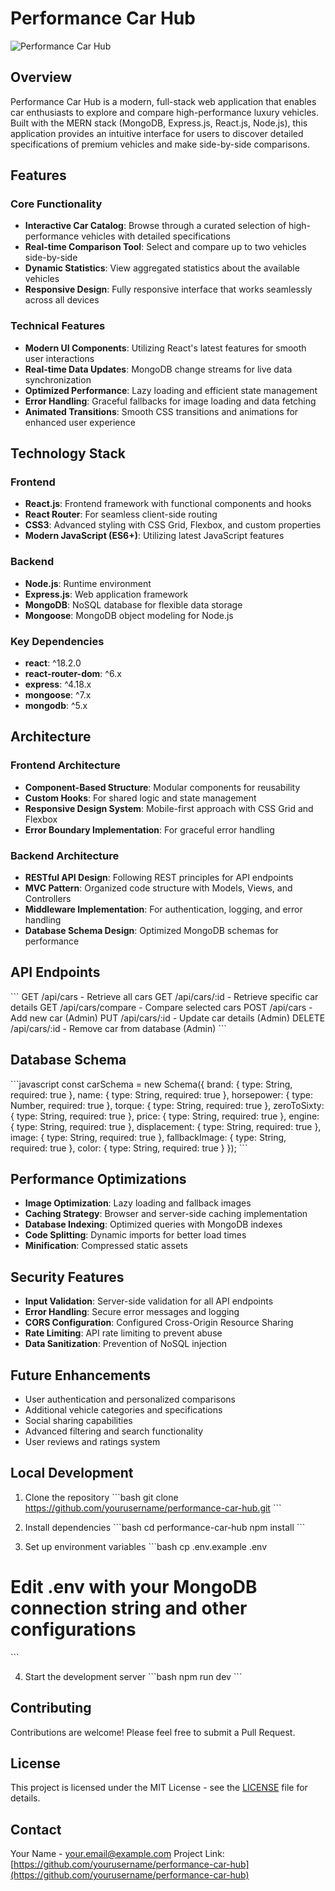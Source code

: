# Performance Car Hub

![Performance Car Hub](https://i.imgur.com/your-demo-image.png)

## Overview

Performance Car Hub is a modern, full-stack web application that enables car enthusiasts to explore and compare high-performance luxury vehicles. Built with the MERN stack (MongoDB, Express.js, React.js, Node.js), this application provides an intuitive interface for users to discover detailed specifications of premium vehicles and make side-by-side comparisons.

## Features

### Core Functionality
- **Interactive Car Catalog**: Browse through a curated selection of high-performance vehicles with detailed specifications
- **Real-time Comparison Tool**: Select and compare up to two vehicles side-by-side
- **Dynamic Statistics**: View aggregated statistics about the available vehicles
- **Responsive Design**: Fully responsive interface that works seamlessly across all devices

### Technical Features
- **Modern UI Components**: Utilizing React's latest features for smooth user interactions
- **Real-time Data Updates**: MongoDB change streams for live data synchronization
- **Optimized Performance**: Lazy loading and efficient state management
- **Error Handling**: Graceful fallbacks for image loading and data fetching
- **Animated Transitions**: Smooth CSS transitions and animations for enhanced user experience

## Technology Stack

### Frontend
- **React.js**: Frontend framework with functional components and hooks
- **React Router**: For seamless client-side routing
- **CSS3**: Advanced styling with CSS Grid, Flexbox, and custom properties
- **Modern JavaScript (ES6+)**: Utilizing latest JavaScript features

### Backend
- **Node.js**: Runtime environment
- **Express.js**: Web application framework
- **MongoDB**: NoSQL database for flexible data storage
- **Mongoose**: MongoDB object modeling for Node.js

### Key Dependencies
- **react**: ^18.2.0
- **react-router-dom**: ^6.x
- **express**: ^4.18.x
- **mongoose**: ^7.x
- **mongodb**: ^5.x

## Architecture

### Frontend Architecture
- **Component-Based Structure**: Modular components for reusability
- **Custom Hooks**: For shared logic and state management
- **Responsive Design System**: Mobile-first approach with CSS Grid and Flexbox
- **Error Boundary Implementation**: For graceful error handling

### Backend Architecture
- **RESTful API Design**: Following REST principles for API endpoints
- **MVC Pattern**: Organized code structure with Models, Views, and Controllers
- **Middleware Implementation**: For authentication, logging, and error handling
- **Database Schema Design**: Optimized MongoDB schemas for performance

## API Endpoints

\`\`\`
GET /api/cars - Retrieve all cars
GET /api/cars/:id - Retrieve specific car details
GET /api/cars/compare - Compare selected cars
POST /api/cars - Add new car (Admin)
PUT /api/cars/:id - Update car details (Admin)
DELETE /api/cars/:id - Remove car from database (Admin)
\`\`\`

## Database Schema

\`\`\`javascript
const carSchema = new Schema({
  brand: { type: String, required: true },
  name: { type: String, required: true },
  horsepower: { type: Number, required: true },
  torque: { type: String, required: true },
  zeroToSixty: { type: String, required: true },
  price: { type: String, required: true },
  engine: { type: String, required: true },
  displacement: { type: String, required: true },
  image: { type: String, required: true },
  fallbackImage: { type: String, required: true },
  color: { type: String, required: true }
});
\`\`\`

## Performance Optimizations

- **Image Optimization**: Lazy loading and fallback images
- **Caching Strategy**: Browser and server-side caching implementation
- **Database Indexing**: Optimized queries with MongoDB indexes
- **Code Splitting**: Dynamic imports for better load times
- **Minification**: Compressed static assets

## Security Features

- **Input Validation**: Server-side validation for all API endpoints
- **Error Handling**: Secure error messages and logging
- **CORS Configuration**: Configured Cross-Origin Resource Sharing
- **Rate Limiting**: API rate limiting to prevent abuse
- **Data Sanitization**: Prevention of NoSQL injection

## Future Enhancements

- User authentication and personalized comparisons
- Additional vehicle categories and specifications
- Social sharing capabilities
- Advanced filtering and search functionality
- User reviews and ratings system

## Local Development

1. Clone the repository
\`\`\`bash
git clone https://github.com/yourusername/performance-car-hub.git
\`\`\`

2. Install dependencies
\`\`\`bash
cd performance-car-hub
npm install
\`\`\`

3. Set up environment variables
\`\`\`bash
cp .env.example .env
# Edit .env with your MongoDB connection string and other configurations
\`\`\`

4. Start the development server
\`\`\`bash
npm run dev
\`\`\`

## Contributing

Contributions are welcome! Please feel free to submit a Pull Request.

## License

This project is licensed under the MIT License - see the [LICENSE](LICENSE) file for details.

## Contact

Your Name - [your.email@example.com](mailto:your.email@example.com)
Project Link: [https://github.com/yourusername/performance-car-hub](https://github.com/yourusername/performance-car-hub)
